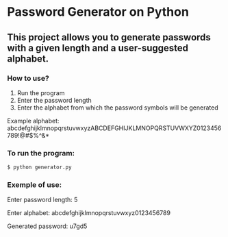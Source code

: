 # Password Generator on Python

## This project allows you to generate passwords with a given length and a user-suggested alphabet.

### How to use?
1. Run the program
2. Enter the password length
3. Enter the alphabet from which the password symbols will be generated

Example alphabet: abcdefghijklmnopqrstuvwxyzABCDEFGHIJKLMNOPQRSTUVWXYZ0123456789!@#$%^&*

### To run the program:
```bash
$ python generator.py
```
### Exemple of use:
Enter password length: 5

Enter alphabet: abcdefghijklmnopqrstuvwxyz0123456789

Generated password: u7gd5
